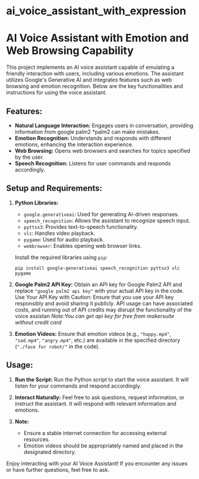 # ai_voice_assistant_with_expression


# AI Voice Assistant with Emotion and Web Browsing Capability

This project implements an AI voice assistant capable of emulating a friendly interaction with users, including various emotions. The assistant utilizes Google's Generative AI and integrates features such as web browsing and emotion recognition. Below are the key functionalities and instructions for using the voice assistant.

## Features:

- **Natural Language Interaction:** Engages users in conversation, providing information from google palm2 *palm2 can make mistakes.
- **Emotion Recognition:** Understands and responds with different emotions, enhancing the interaction experience.
- **Web Browsing:** Opens web browsers and searches for topics specified by the user.
- **Speech Recognition:** Listens for user commands and responds accordingly.

## Setup and Requirements:

1. **Python Libraries:**
   - `google.generativeai`: Used for generating AI-driven responses.
   - `speech_recognition`: Allows the assistant to recognize speech input.
   - `pyttsx3`: Provides text-to-speech functionality.
   - `vlc`: Handles video playback.
   - `pygame`: Used for audio playback.
   - `webbrowser`: Enables opening web browser links.

   Install the required libraries using `pip`:
   ```
   pip install google-generativeai speech_recognition pyttsx3 vlc pygame
   ```

2. **Google Palm2 API Key:**
   Obtain an API key for Google Palm2 API and replace `"google palm2 api key"` with your actual API key in the code.
   Use Your API Key with Caution:
   Ensure that you use your API key responsibly and avoid sharing it publicly. API usage can have associated costs, and running out of API credits may disrupt the functionality of the voice assistan
   *Note:You can get api key for free from makersuite without credit card*

4. **Emotion Videos:**
   Ensure that emotion videos (e.g., `"happy.mp4"`, `"sad.mp4"`, `"angry.mp4"`, etc.) are available in the specified directory (`"./face for robot/"` in the code).

## Usage:

1. **Run the Script:**
   Run the Python script to start the voice assistant. It will listen for your commands and respond accordingly.

2. **Interact Naturally:**
   Feel free to ask questions, request information, or instruct the assistant. It will respond with relevant information and emotions.

3. **Note:**
   - Ensure a stable internet connection for accessing external resources.
   - Emotion videos should be appropriately named and placed in the designated directory.

Enjoy interacting with your AI Voice Assistant! If you encounter any issues or have further questions, feel free to ask.
